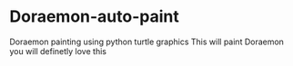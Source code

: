 # Doraemon-auto-paint
Doraemon painting using python turtle graphics
This will paint Doraemon you will definetly love this 
